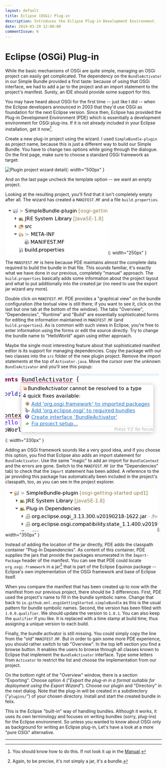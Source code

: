 ```yaml
---
layout: default
title: Eclipse (OSGi) Plug-in
description: Introduces the Eclipse Plug-in Development Environment.
date: 2019-03-29 12:00:00
commentIssue: 6
---
```


# Eclipse (OSGi) Plug-in

While the basic mechanisms of OSGi are quite simple, managing an OSGi project can easily get complicated. The dependency on the `BundleActivator` in our Simple Bundle provided a first taste: because of using that OSGi interface, we had to add a jar to the project and an import statement to the project's manifest. Surely, an IDE should provide some support for this.

You may have heard about OSGi for the first time -- just like I did -- when the Eclipse developers announced in 2003 that they'd use OSGi as foundation for the next Eclipse version. Since then, Eclipse has provided the Plug-in Development Environment (PDE) which is essentially a development environment for OSGi plug-ins. If it is not already included in your Eclipse installation, get it now[^ESWI].

Create a new plug-in project using the wizard. I used `SimpleBundle-plugin` as project name, because this is just a different way to build our Simple Bundle. You have to change two options while going through the dialogue. On the first page, make sure to choose a standard OSGi framework as target: 

![Plugin project wizard detail](images/OSGi-plugin-option.png){: width="500px" }

And on the last page uncheck the template option -- we want an empty project.

Looking at the resulting project, you'll find that it isn't completely empty after all. The wizard has created a `MANIFEST.MF` and a file `build.properties`.

![Plugin project layout](images/Plugin-project.png){: width="250px" }

The `MANIFEST.MF` is here because PDE maintains almost the complete data required to build the bundle in that file. This sounds familiar, it's exactly what we have done in our previous, completely "manual" approach. The `build.properties` basically adds some information about the project layout and what to put additionally into the created jar (no need to use the export jar wizard any more). 

Double click on `MANIFEST.MF`. PDE provides a "graphical view" on the bundle configuration (the textual view is still there; if you want to see it, click on the last but one tab at the bottom of the window). The tabs "Overview", "Dependencies", "Runtime" and "Build" are essentially sophisticated forms for editing the information maintained in `MANIFEST.MF` (and `build.properties`). As is common with such views in Eclipse, you're free to enter information using the forms or edit the source directly. Try to change the bundle name to "HelloWorld" again using either approach.

Maybe the single most interesting feature about that sophisticated manifest editor is its support for managing dependencies. Copy the package with our two classes into the `src` folder of the new plugin project. Remove the import statements at the top of `Activator.java`. Move the cursor over the unknown `BundleActivator` and you'll see this popup:

![Import quick fix](images/Eclipse-PDE-fix-tooltip.png){: width="330px" }

Adding an OSGi framework sounds like a very good idea, and if you choose this option, you find that Eclipse also adds an import statement for `BundleActivator`. Use the same "magic" to add an import for `BundleContext` and the errors are gone. Switch to the `MANIFEST.MF` (or the "Dependencies" tab) to check that the `Import` statement has been added. A reference to the jar providing this package has automatically been included in the project's classpath, too, as you can see in the project explorer. 

![Plugin classpath container](images/Plugin-classpath-container.png){: width="350px" }

Instead of adding the location of the jar directly, PDE adds the classpath container "Plug-In Dependencies". As content of this container, PDE supplies the jars that provide the packages enumerated in the `Import-Package` header of the manifest. You can see that PDE could locate `org.osgi.framework` in a jar[^isBundle] that is part of the Eclipse Equinox package -- Eclipse's own implementation of the OSGi framework and base of Eclipse itself.

[^isBundle]: Again, to be precise, it's not simply a jar, it's a bundle.

When you compare the manifest that has been created up to now with the manifest from our previous project, there should be 3 differences. First, PDE used the project's name to fill in the bundle symbolic name. Change that back to `io.github.mnl.osgiGettingStarted.simpleBundle` as this is the usual pattern for bundle symbolic names. Second, the version has been filled with `1.0.0.qualifier`. We should update the version to `1.0.1`. You can also keep the `qualifier` if you like. It is replaced with a time stamp at build time, thus assigning a unique version to each build.

Finally, the bundle activator is still missing. You could simply copy the line from the "old" `MANIFEST.MF`. But in order to gain some more PDE experience, you should rather switch to tab "Overview". In the top left section you find a browse button. It enables the users to browse through all classes known to Eclipse that implement the `BundleActivator` interface. Type some letters from `Activator` to restrict the list and choose the implementation from our project.

On the bottom right of the "Overview" window, there is a section "Exporting". Choose option 4 ("*Export the plug-in in a format suitable for deployment using the Export Wizard*"). Choose our plugin and "Directory" in the next dialog. Note that the plug-in will be created in a subdirectory ("`plugins/`") of your chosen directory. Install and start the created bundle in felix. 

This is the Eclipse "built-in" way of handling bundles. Although it works, it uses its own terminology and focuses on writing bundles (sorry, plug-ins) for the Eclipse environment. So unless you wanted to know about OSGi only as background for writing an Eclipse plug-in, Let's have a look at a more "pure OSGi" alternative.

---

[^ESWI]: You should know how to do this. If not look it up in the [Manual](https://help.eclipse.org/mars/index.jsp?topic=%2Forg.eclipse.platform.doc.user%2Ftasks%2Ftasks-124.htm).
